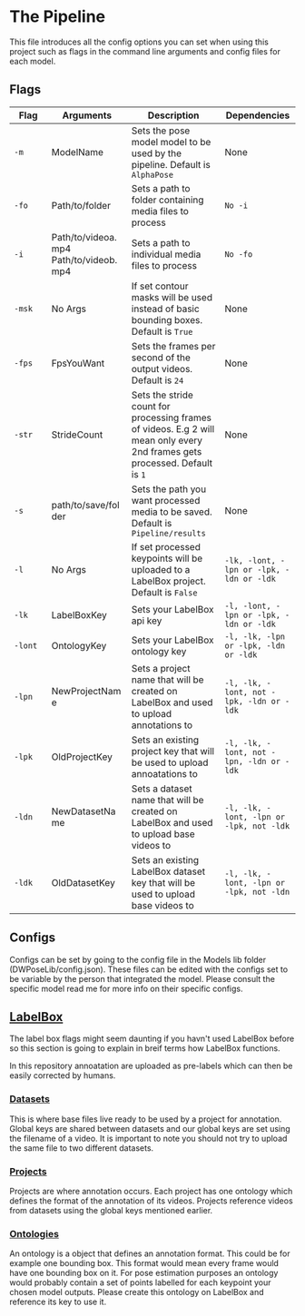 # The Pipeline

This file introduces all the config options you can set when using this project such as flags in the command line arguments and config files for each model.

## Flags

| <span style="display: inline-block; width:50px">Flag</span> | <div style="width:125px;">Arguments</div> | Description | Dependencies |
| ------------- | ------------- | ------------- | ------------- |
| <span style="display: inline-block; width:50px">```-m```</span> | <div style="width:125px;">ModelName</div> | Sets the pose model model to be used by the pipeline. Default is ```AlphaPose``` | None |
| <span style="display: inline-block; width:50px">```-fo```</span> | <div style="width:125px;">Path/to/folder</div> | Sets a path to folder containing media files to process | ```No -i``` |
| <span style="display: inline-block; width:50px">```-i```</span> | <div style="width:125px;">Path/to/videoa.mp4 Path/to/videob.mp4</div> | Sets a path to individual media files to process | ```No -fo``` |
| <span style="display: inline-block; width:50px">```-msk```</span> | <div style="width:125px;">No Args</div> | If set contour masks will be used instead of basic bounding boxes. Default is ```True``` | None |
| <span style="display: inline-block; width:50px">```-fps```</span> | <div style="width:125px;">FpsYouWant</div> | Sets the frames per second of the output videos. Default is ```24``` | None |
| <span style="display: inline-block; width:50px">```-str```</span> | <div style="width:125px;">StrideCount</div> | Sets the stride count for processing frames of videos. E.g 2 will mean only every 2nd frames gets processed. Default is ```1``` | None |
| <span style="display: inline-block; width:50px">```-s```</span> | <div style="width:125px;">path/to/save/folder</div> | Sets the path you want processed media to be saved. Default is ```Pipeline/results``` | None |
| <span style="display: inline-block; width:50px">```-l```</span> | <div style="width:125px;">No Args</div> | If set processed keypoints will be uploaded to a LabelBox project. Default is ```False``` | ```-lk, -lont, -lpn or -lpk, -ldn or -ldk``` |
| <span style="display: inline-block; width:50px">```-lk```</span> | <div style="width:125px;">LabelBoxKey</div> | Sets your LabelBox api key | ```-l, -lont, -lpn or -lpk, -ldn or -ldk``` |
| <span style="display: inline-block; width:50px">```-lont```</span> | <div style="width:125px;">OntologyKey</div> | Sets your LabelBox ontology key | ```-l, -lk, -lpn or -lpk, -ldn or -ldk``` |
| <span style="display: inline-block; width:50px">```-lpn```</span> | <div style="width:125px;">NewProjectName</div> | Sets a project name that will be created on LabelBox and used to upload annotations to | ```-l, -lk, -lont, not -lpk, -ldn or -ldk``` |
| <span style="display: inline-block; width:50px">```-lpk```</span> | <div style="width:125px;">OldProjectKey</div> | Sets an existing project key that will be used to upload annoatations to | ```-l, -lk, -lont, not -lpn, -ldn or -ldk``` |
| <span style="display: inline-block; width:50px">```-ldn```</span> | <div style="width:125px;">NewDatasetName</div> | Sets a dataset name that will be created on LabelBox and used to upload base videos to | ```-l, -lk, -lont, -lpn or -lpk, not -ldk``` |
| <span style="display: inline-block; width:50px">```-ldk```</span> | <div style="width:125px;">OldDatasetKey</div> | Sets an existing LabelBox dataset key that will be used to upload base videos to | ```-l, -lk, -lont, -lpn or -lpk, not -ldn``` |

## Configs

Configs can be set by going to the config file in the Models lib folder (DWPoseLib/config.json). These files can be edited with the configs set to be variable by the person that integrated the model. Please consult the specific model read me for more info on their specific configs.

## [LabelBox](https://docs.labelbox.com/)

The label box flags might seem daunting if you havn't used LabelBox before so this section is going to explain in breif terms how LabelBox functions.

In this repository annoatation are uploaded as pre-labels which can then be easily corrected by humans.

### [Datasets](https://docs.labelbox.com/docs/datasets-datarows)

This is where base files live ready to be used by a project for annotation. Global keys are shared between datasets and our global keys are set using the filename of a video. It is important to note you should not try to upload the same file to two different datasets.

### [Projects](https://docs.labelbox.com/docs/what-is-a-project)

Projects are where annotation occurs. Each project has one ontology which defines the format of the annotation of its videos. Projects reference videos from datasets using the global keys mentioned earlier.

### [Ontologies](https://docs.labelbox.com/docs/labelbox-ontology)

An ontology is a object that defines an annotation format. This could be for example one bounding box. This format would mean every frame would have one bounding box on it. For pose estimation purposes an ontology would probably contain a set of points labelled for each keypoint your chosen model outputs. Please create this ontology on LabelBox and reference its key to use it.